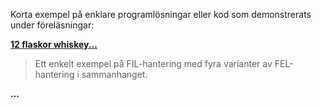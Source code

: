 Korta exempel på enklare programlösningar eller kod som demonstrerats under föreläsningar:

**[12 flaskor whiskey...](https://github.com/1dv024/example-using-files)**

>Ett enkelt exempel på FIL-hantering med fyra varianter av FEL-hantering i sammanhanget.

**...**